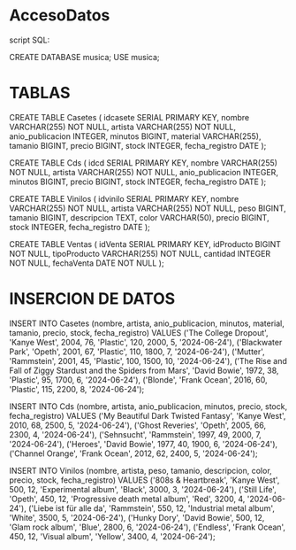 # AccesoDatos
script SQL:


CREATE DATABASE musica;
USE musica;

# TABLAS

CREATE TABLE Casetes (
    idcasete SERIAL PRIMARY KEY,
    nombre VARCHAR(255) NOT NULL,
    artista VARCHAR(255) NOT NULL,
    anio_publicacion INTEGER,
    minutos BIGINT,
    material VARCHAR(255),
    tamanio BIGINT,
    precio BIGINT,
    stock INTEGER,
    fecha_registro DATE
);


CREATE TABLE Cds (
    idcd SERIAL PRIMARY KEY,
    nombre VARCHAR(255) NOT NULL,
    artista VARCHAR(255) NOT NULL,
    anio_publicacion INTEGER,
    minutos BIGINT,
    precio BIGINT,
    stock INTEGER,
    fecha_registro DATE
);

CREATE TABLE Vinilos (
    idvinilo SERIAL PRIMARY KEY,
    nombre VARCHAR(255) NOT NULL,
    artista VARCHAR(255) NOT NULL,
    peso BIGINT,
    tamanio BIGINT,
    descripcion TEXT,
    color VARCHAR(50),
    precio BIGINT,
    stock INTEGER,
    fecha_registro DATE
);

CREATE TABLE Ventas (
    idVenta SERIAL PRIMARY KEY,
    idProducto BIGINT NOT NULL,
    tipoProducto VARCHAR(255) NOT NULL,
    cantidad INTEGER NOT NULL,
    fechaVenta DATE NOT NULL
);

# INSERCION DE DATOS

INSERT INTO Casetes (nombre, artista, anio_publicacion, minutos, material, tamanio, precio, stock, fecha_registro)
VALUES 
('The College Dropout', 'Kanye West', 2004, 76, 'Plastic', 120, 2000, 5, '2024-06-24'),
('Blackwater Park', 'Opeth', 2001, 67, 'Plastic', 110, 1800, 7, '2024-06-24'),
('Mutter', 'Rammstein', 2001, 45, 'Plastic', 100, 1500, 10, '2024-06-24'),
('The Rise and Fall of Ziggy Stardust and the Spiders from Mars', 'David Bowie', 1972, 38, 'Plastic', 95, 1700, 6, '2024-06-24'),
('Blonde', 'Frank Ocean', 2016, 60, 'Plastic', 115, 2200, 8, '2024-06-24');

INSERT INTO Cds (nombre, artista, anio_publicacion, minutos, precio, stock, fecha_registro)
VALUES 
('My Beautiful Dark Twisted Fantasy', 'Kanye West', 2010, 68, 2500, 5, '2024-06-24'),
('Ghost Reveries', 'Opeth', 2005, 66, 2300, 4, '2024-06-24'),
('Sehnsucht', 'Rammstein', 1997, 49, 2000, 7, '2024-06-24'),
('Heroes', 'David Bowie', 1977, 40, 1900, 6, '2024-06-24'),
('Channel Orange', 'Frank Ocean', 2012, 62, 2400, 5, '2024-06-24');

INSERT INTO Vinilos (nombre, artista, peso, tamanio, descripcion, color, precio, stock, fecha_registro)
VALUES 
('808s & Heartbreak', 'Kanye West', 500, 12, 'Experimental album', 'Black', 3000, 3, '2024-06-24'),
('Still Life', 'Opeth', 450, 12, 'Progressive death metal album', 'Red', 3200, 4, '2024-06-24'),
('Liebe ist für alle da', 'Rammstein', 550, 12, 'Industrial metal album', 'White', 3500, 5, '2024-06-24'),
('Hunky Dory', 'David Bowie', 500, 12, 'Glam rock album', 'Blue', 2800, 6, '2024-06-24'),
('Endless', 'Frank Ocean', 450, 12, 'Visual album', 'Yellow', 3400, 4, '2024-06-24');
